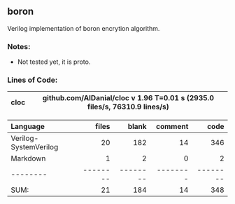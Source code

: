 ## boron

Verilog implementation of boron encrytion algorithm.



### Notes:
- Not tested yet, it is proto. 



### Lines of Code:
cloc|github.com/AlDanial/cloc v 1.96  T=0.01 s (2935.0 files/s, 76310.9 lines/s)
--- | ---

Language|files|blank|comment|code
:-------|-------:|-------:|-------:|-------:
Verilog-SystemVerilog|20|182|14|346
Markdown|1|2|0|2
--------|--------|--------|--------|--------
SUM:|21|184|14|348